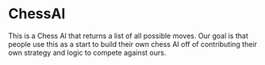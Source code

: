 # ChessAI
This is a Chess AI that returns a list of all possible moves. Our goal is that people use this as a start to build their own chess AI off of contributing their own strategy and logic to compete against ours.

